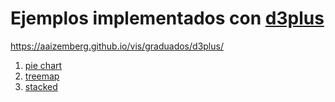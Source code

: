 # Ejemplos implementados con [d3plus](https://d3plus.org/)

https://aaizemberg.github.io/vis/graduados/d3plus/

1. [pie chart](https://aaizemberg.github.io/vis/graduados/d3plus/pie.html)
2. [treemap](https://aaizemberg.github.io/vis/graduados/d3plus/treemap.html)
3. [stacked](https://aaizemberg.github.io/vis/graduados/d3plus/stacked.html)
